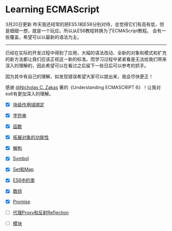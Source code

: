 # Learning ECMAScript

3月20日更新
昨天我还经常的把ES5.1和ES6分别对待，总觉得它们有高有低，但是细细一想，就是一个玩应。所以从ES6教程转换为了ECMAScript教程。
会有一些覆盖，希望可以以最新的语法为主。

-------

已经在实际的开发过程中得到了应用，大幅的语法改动、全新的对象和模式和扩充的新方法都让我们应该正视这一新的标准。而学习过程中紧紧看是无法给我们带来深入的理解的，因此希望可以在看过之后留下一些日后可以参考的抓手。

因为其中有自己的理解，如发现错误希望大家可以提出来，我会尽快更正！

感谢 [@Nicholas C. Zakas](https://github.com/nzakas) 著的《Understanding ECMASCRIPT 6》！让我对es6有更加深入的理解。


* [x] [块级作用域绑定](https://github.com/RenYanlong/blog/blob/master/es6/块级作用域绑定.md)

* [x] [字符串](https://github.com/RenYanlong/blog/blob/master/es6/字符串.md)
   
* [x] [函数](https://github.com/RenYanlong/blog/blob/master/es6/函数.md)

* [x] [拓展对象的功能性](https://github.com/RenYanlong/blog/blob/master/es6/拓展对象的功能性.md)

* [x] [解构](https://github.com/RenYanlong/blog/blob/master/es6/解构赋值.md)

* [x] [Symbol](https://github.com/RenYanlong/blog/blob/master/es6/Symbol.md)

* [x] [Set和Map](https://github.com/RenYanlong/blog/blob/master/es6/Set和Map.md)

* [x] [ES6中的类](https://github.com/RenYanlong/Learning-ES6/blob/master/es6/类.md)

* [x] [数组](https://github.com/RenYanlong/Learning-ES6/blob/master/es6/数组.md)

* [x] [Promise](https://github.com/RenYanlong/Learning-ES6/blob/master/es6/Promise.md)

* [ ] [代理Proxy和反射Reflection]()

* [ ] [模块]()


